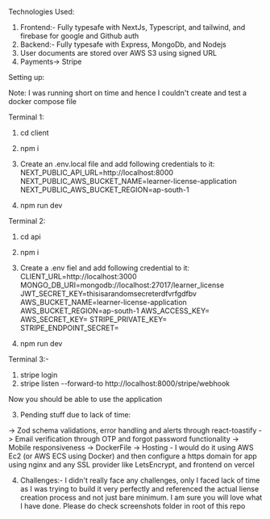 Technologies Used:

1) Frontend:- Fully typesafe with NextJs, Typescript, and tailwind, and firebase for google and Github auth
2) Backend:- Fully typesafe with Express, MongoDb, and Nodejs
3) User documents are stored over AWS S3 using signed URL
4) Payments-> Stripe

Setting up: 

Note: I was running short on time and hence I couldn't create and test a docker compose file

Terminal 1:
1) cd client
2) npm i
3) Create an .env.local file and add following credentials to it: 
NEXT_PUBLIC_API_URL=http://localhost:8000
NEXT_PUBLIC_AWS_BUCKET_NAME=learner-license-application
NEXT_PUBLIC_AWS_BUCKET_REGION=ap-south-1

4) npm run dev

Terminal 2:
1) cd api
2) npm i

3) Create a .env fiel and add following credential to it:
CLIENT_URL=http://localhost:3000
MONGO_DB_URI=mongodb://localhost:27017/learner_license
JWT_SECRET_KEY=thisisarandomsecreterdfvrfgdfbv
AWS_BUCKET_NAME=learner-license-application
AWS_BUCKET_REGION=ap-south-1
AWS_ACCESS_KEY=
AWS_SECRET_KEY=
STRIPE_PRIVATE_KEY=
STRIPE_ENDPOINT_SECRET=

4) npm run dev

Terminal 3:-
1) stripe login
2) stripe listen --forward-to http://localhost:8000/stripe/webhook

Now you should be able to use the application


3) Pending stuff due to lack of time:

-> Zod schema validations, error handling and alerts through react-toastify
-> Email verification through OTP and forgot password functionality
-> Mobile responsiveness
-> DockerFile
-> Hosting - I would do it using AWS Ec2 (or AWS ECS using Docker) and then configure a https domain for app using nginx and any SSL provider like LetsEncrypt, and frontend on vercel

4) Challenges:-
I didn't really face any challenges, only I faced lack of time as I was trying to build it very perfectly and referenced the actual liense creation process and not just bare minimum. I am sure you will love what I have done. Please do check screenshots folder in root of this repo

